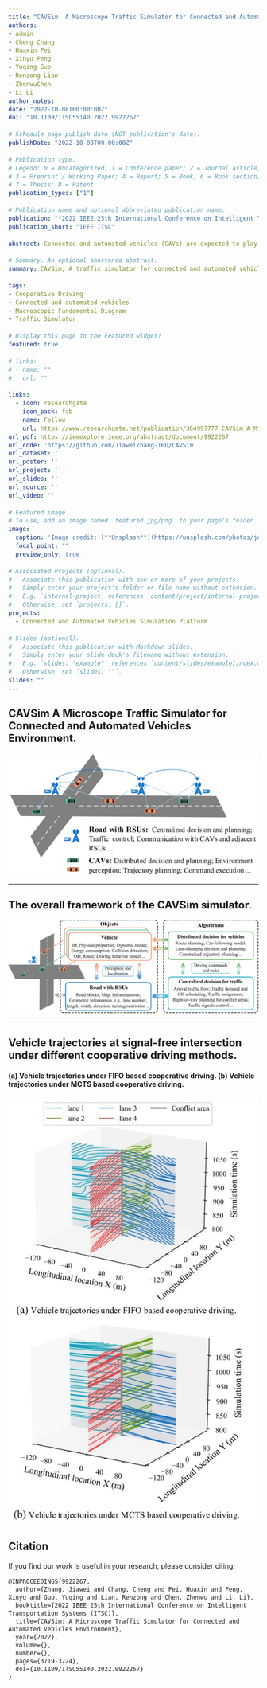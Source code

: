```yaml
---
title: "CAVSim: A Microscope Traffic Simulator for Connected and Automated Vehicles Environment"
authors:
- admin
- Cheng Chang
- Huaxin Pei
- Xinyu Peng
- Yuqing Guo
- Renzong Lian
- ZhenwuChen
- Li Li
author_notes:
date: "2022-10-08T00:00:00Z"
doi: "10.1109/ITSC55140.2022.9922267"

# Schedule page publish date (NOT publication's date).
publishDate: "2022-10-08T00:00:00Z"

# Publication type.
# Legend: 0 = Uncategorized; 1 = Conference paper; 2 = Journal article;
# 3 = Preprint / Working Paper; 4 = Report; 5 = Book; 6 = Book section;
# 7 = Thesis; 8 = Patent
publication_types: ["1"]

# Publication name and optional abbreviated publication name.
publication: "*2022 IEEE 25th International Conference on Intelligent Transportation Systems (ITSC)*"
publication_short: "IEEE ITSC"

abstract: Connected and automated vehicles (CAVs) are expected to play a vital role in the next-generation intelligent transportation system. In recent years, researchers have proposed various cooperative driving methods for CAVs' decisions and planning, and there is an urgent need for a suitable and unified traffic simulator to evaluate and test these methods. However, existing traffic simulators have three critical deficiencies for CAV simulation needs, (1) most of them are from the perspective of traffic flow simulation and have strong simplification and assumptions for vehicle modeling; (2) CAVs are different from traditional human-driven vehicles (HVs) and have new properties, which require new driving models; (3) the existing traffic simulators are inconvenient to deploy the emerging cooperative driving methods because their modeling of the traffic system architecture is traditional. In this paper, we introduce CAVSim, a novel microscope traffic simulator for the CAV environment, to address these deficiencies. CAVSim is modularly developed according to the emerging architecture for the CAV environment, emphasizes more detailed driving behaviors of CAVs, and highlights the decision and planning components in the CAV environment. With CAVSim, researchers can quickly deploy decision and planning methods at different levels, evaluate and test their performance, and explore their impact on the traffic flow in the CAV environment.

# Summary. An optional shortened abstract.
summary: CAVSim, A traffic simulator for connected and automated vehicles (CAVs).

tags:
- Cooperative Driving
- Connected and automated vehicles
- Macroscopic Fundamental Diagram
- Traffic Simulator

# Display this page in the Featured widget?
featured: true

# links:
# - name: ""
#   url: ""

links:
  - icon: researchgate
    icon_pack: fab
    name: Follow
    url: https://www.researchgate.net/publication/364997777_CAVSim_A_Microscope_Traffic_Simulator_for_Connected_and_Automated_Vehicles_Environment
url_pdf: https://ieeexplore.ieee.org/abstract/document/9922267
url_code: 'https://github.com/JiaweiZhang-THU/CAVSim'
url_dataset: ''
url_poster: ''
url_project: ''
url_slides: ''
url_source: ''
url_video: ''

# Featured image
# To use, add an image named `featured.jpg/png` to your page's folder. 
image:
  caption: 'Image credit: [**Unsplash**](https://unsplash.com/photos/jdD8gXaTZsc)'
  focal_point: ""
  preview_only: true

# Associated Projects (optional).
#   Associate this publication with one or more of your projects.
#   Simply enter your project's folder or file name without extension.
#   E.g. `internal-project` references `content/project/internal-project/index.md`.
#   Otherwise, set `projects: []`.
projects:
  - Connected and Automated Vehicles Simulation Platform

# Slides (optional).
#   Associate this publication with Markdown slides.
#   Simply enter your slide deck's filename without extension.
#   E.g. `slides: "example"` references `content/slides/example/index.md`.
#   Otherwise, set `slides: ""`.
slides: ""
---
```


## CAVSim A Microscope Traffic Simulator for Connected and Automated Vehicles Environment.
![avatar](./Fig1.jpg)

---
## The overall framework of the CAVSim simulator.
![avatar](./Fig2.jpg)

---
##  Vehicle trajectories at signal-free intersection under different cooperative driving methods.
#### (a) Vehicle trajectories under FIFO based cooperative driving. (b) Vehicle trajectories under MCTS based cooperative driving.

![avatar](./Fig5.jpg)




## Citation
If you find our work is useful in your research, please consider citing:
```
@INPROCEEDINGS{9922267,
  author={Zhang, Jiawei and Chang, Cheng and Pei, Huaxin and Peng, Xinyu and Guo, Yuqing and Lian, Renzong and Chen, Zhenwu and Li, Li},
  booktitle={2022 IEEE 25th International Conference on Intelligent Transportation Systems (ITSC)}, 
  title={CAVSim: A Microscope Traffic Simulator for Connected and Automated Vehicles Environment}, 
  year={2022},
  volume={},
  number={},
  pages={3719-3724},
  doi={10.1109/ITSC55140.2022.9922267}
}

```

